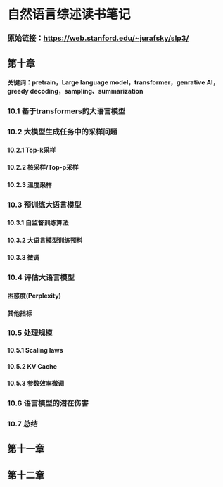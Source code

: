 # 自然语言综述读书笔记
### 原始链接：https://web.stanford.edu/~jurafsky/slp3/
## 第十章
#### 关键词：pretrain，Large language model，transformer，genrative AI，greedy decoding，sampling、summarization
### 10.1 基于transformers的大语言模型
### 10.2 大模型生成任务中的采样问题
#### 10.2.1 Top-k采样
#### 10.2.2 核采样/Top-p采样
#### 10.2.3 温度采样
### 10.3 预训练大语言模型
#### 10.3.1 自监督训练算法
#### 10.3.2 大语言模型训练预料
#### 10.3.3 微调
### 10.4 评估大语言模型
#### 困惑度(Perplexity)
#### 其他指标
### 10.5 处理规模
#### 10.5.1 Scaling laws
#### 10.5.2 KV Cache
#### 10.5.3 参数效率微调
### 10.6 语言模型的潜在伤害
### 10.7 总结
## 第十一章

## 第十二章
